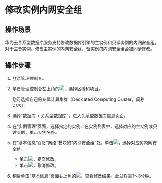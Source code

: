 # 修改实例内网安全组<a name="TOPIC_0142028300"></a>

## 操作场景<a name="section36712096194014"></a>

华为云关系型数据库服务支持修改数据库引擎的主实例和只读实例的内网安全组，对于主备实例，修改主实例的内网安全组，备实例的内网安全组会被同步修改。

## 操作步骤<a name="section59386647165940"></a>

1.  登录管理控制台。
2.  单击管理控制台左上角的![](figures/image_0142028501.png)，选择区域和项目。

    您可选择自己的专属计算集群（Dedicated Computing Cluster，简称DCC）。

3.  选择“数据库  \>  关系型数据库“，进入关系型数据库信息页面。
4.  在“实例管理“页面，选择指定的实例，在实例列表中，选择对应的主实例或只读实例，单击实例名称。
5.  在“基本信息“页签“网络“模块的“内网安全组“处，单击![](figures/image_0142028649.png)，选择对应的内网安全组。
    -   单击![](figures/image_0142028250.png)，提交修改。
    -   单击![](figures/image_0142028583.png)，取消修改。

6.  稍后单击“基本信息“页面右上角的![](figures/image_0142028506.png)，查看修改结果。此过程需1～3分钟。

